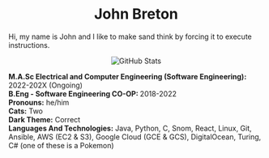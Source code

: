 <h1 align="center">
John Breton
</h1>

<p>
  Hi, my name is John and I like to make sand think by forcing it to execute instructions. 
  </br>
  <p align="center">
<img alt = "GitHub Stats" src="https://github-readme-stats.vercel.app/api?username=john-breton&count_private=true&show_icons=true&icon_color=fff&hide_border=true&title_color=5391FE&text_color=fff&theme=dark">
</p>
  <b>M.A.Sc Electrical and Computer Engineering (Software Engineering):</b> 2022-202X (Ongoing)
  </br>
  <b>B.Eng - Software Engineering CO-OP: </b> 2018-2022
  </br>
  <b>Pronouns:</b> he/him
  </br>
  <b>Cats:</b> Two
  </br>
  <b>Dark Theme:</b> Correct
  </br>
  <b>Languages And Technologies:</b> Java, Python, C, Snom, React, Linux, Git, Ansible, AWS (EC2 & S3), Google Cloud (GCE & GCS), DigitalOcean, Turing, C# (one of these is a Pokemon)
</p>
